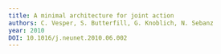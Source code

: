 ```yaml
---
title: A minimal architecture for joint action
authors: C. Vesper, S. Butterfill, G. Knoblich, N. Sebanz
year: 2010
DOI: 10.1016/j.neunet.2010.06.002
---
```


